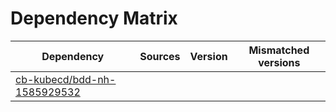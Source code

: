 # Dependency Matrix

Dependency | Sources | Version | Mismatched versions
---------- | ------- | ------- | -------------------
[cb-kubecd/bdd-nh-1585929532](https://github.com/cb-kubecd/bdd-nh-1585929532.git) |  | []() | 

